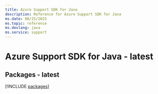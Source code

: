 ```yaml
---
title: Azure Support SDK for Java
description: Reference for Azure Support SDK for Java
ms.date: 08/25/2025
ms.topic: reference
ms.devlang: java
ms.service: support
---
```

# Azure Support SDK for Java - latest
## Packages - latest
[!INCLUDE [packages](support-index.md)]